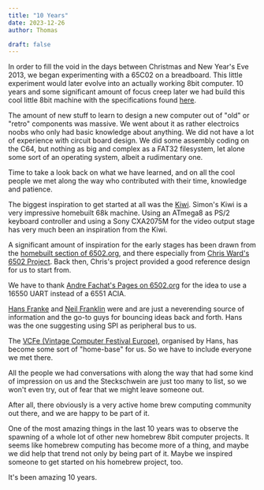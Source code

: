 ```yaml
---
title: "10 Years"
date: 2023-12-26
author: Thomas

draft: false
---
```


In order to fill the void in the days between Christmas and New Year's Eve 2013, we began experimenting with a 65C02 on a breadboard. This little experiment would later evolve into an actually working 8bit computer.
10 years and some significant amount of focus creep later we had build this cool little 8bit machine with the specifications found [here](/hardware/).

The amount of new stuff to learn to design a new computer out of "old" or "retro" components was massive. We went about it as rather electroics noobs who only had basic knowledge about anything. We did not have a lot of experience with circuit board design. We did some assembly coding on the C64, but nothing as big and complex as a FAT32 filesystem, let alone some sort of an operating system, albeit a rudimentary one.

Time to take a look back on what we have learned, and on all the cool people we met along the way who contributed with their time, knowledge and patience.

The biggest inspiration to get started at all was the [Kiwi](https://www.ist-schlau.de/). Simon's Kiwi is a very impressive homebuilt 68k machine. Using an ATmega8 as PS/2 keyboard controller and using a Sony CXA2075M for the video output stage has very much been an inspiration from the Kiwi. 

A significant amount of inspiration for the early stages has been drawn from the [homebuilt section of 6502.org](http://www.6502.org/homebuilt), and there especially from [Chris Ward's 6502 Project](https://www.chrisward.org.uk/6502/spec.shtml). Back then, Chris's project provided a good reference design for us to start from. 

We have to thank [Andre Fachat's Pages on 6502.org](http://www.6502.org/users/andre/index.html) for the idea to use a 16550 UART instead of a 6551 ACIA.

[Hans Franke](http://vcfe.org) and [Neil Franklin](http://neil.franklin.ch/) were and are just a neverending source of information and the go-to guys for bouncing ideas back and forth. Hans was the one suggesting using SPI as peripheral bus to us.

The [VCFe (Vintage Computer Festival Europe)](http://vcfe.org), organised by Hans, has become some sort of "home-base" for us. So we have to include everyone we met there.

All the people we had conversations with along the way that had some kind of impression on us and the Steckschwein are just too many to list, so we won't even try, out of fear that we might leave someone out.

After all, there obviously is a very active home brew computing community out there, and we are happy to be part of it. 

One of the most amazing things in the last 10 years was to observe the spawning of a whole lot of other new homebrew 8bit computer projects. It seems like homebrew computing has become more of a thing, and maybe we did help that trend not only by being part of it. Maybe we inspired someone to get started on his homebrew project, too. 

It's been amazing 10 years.
